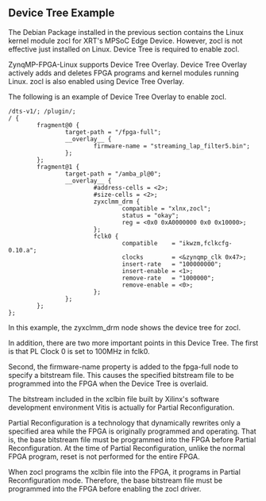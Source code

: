 Device Tree Example
---------------------------------------------------------------------

The Debian Package installed in the previous section contains the Linux kernel module zocl for XRT's MPSoC Edge Device. However, zocl is not effective just installed on Linux. Device Tree is required to enable zocl.

ZynqMP-FPGA-Linux supports Device Tree Overlay. Device Tree Overlay actively adds and deletes FPGA programs and kernel modules running Linux. zocl is also enabled using Device Tree Overlay.

The following is an example of Device Tree Overlay to enable zocl.

```devicetree:zocl.dts
/dts-v1/; /plugin/;
/ {
        fragment@0 {
                target-path = "/fpga-full";
                __overlay__ {
                        firmware-name = "streaming_lap_filter5.bin";
                };
        };
        fragment@1 {
                target-path = "/amba_pl@0";
                __overlay__ {
                        #address-cells = <2>;
                        #size-cells = <2>;
                        zyxclmm_drm {
                                compatible = "xlnx,zocl";
                                status = "okay";
                                reg = <0x0 0xA0000000 0x0 0x10000>;
                        };
                        fclk0 {
                                compatible    = "ikwzm,fclkcfg-0.10.a";
                                clocks        = <&zynqmp_clk 0x47>;
                                insert-rate   = "100000000";
                                insert-enable = <1>;
                                remove-rate   = "1000000";
                                remove-enable = <0>;
                        };
                };
        };
};

```

In this example, the zyxclmm_drm node shows the device tree for zocl.

In addition, there are two more important points in this Device Tree.
The first is that PL Clock 0 is set to 100MHz in fclk0.

Second, the firmware-name property is added to the fpga-full node to specify a bitstream file.
This causes the specified bitstream file to be programmed into the FPGA when the Device Tree is overlaid.

The bitstream included in the xclbin file built by Xilinx's software development environment Vitis is actually for Partial Reconfiguration.

Partial Reconfiguration is a technology that dynamically rewrites only a specified area while the FPGA is originally programmed and operating.
That is, the base bitstream file must be programmed into the FPGA before Partial Reconfiguration.
At the time of Partial Reconfiguration, unlike the normal FPGA program, reset is not performed for the entire FPGA.

When zocl programs the xclbin file into the FPGA, it programs in Partial Reconfiguration mode.
Therefore, the base bitstream file must be programmed into the FPGA before enabling the zocl driver.
